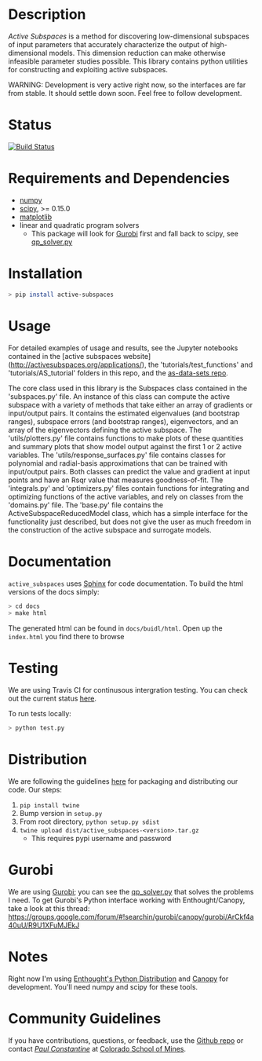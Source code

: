 # Description

*Active Subspaces* is a method for discovering low-dimensional subspaces of input parameters 
that accurately characterize the output of high-dimensional models. This dimension reduction 
can make otherwise infeasible parameter studies possible. This library contains 
python utilities for constructing and exploiting active subspaces.

WARNING: Development is very active right now, so the interfaces are far from
stable. It should settle down soon. Feel free to follow development.

# Status

[![Build Status](https://travis-ci.org/paulcon/active_subspaces.svg?branch=master)](https://travis-ci.org/paulcon/active_subspaces)

# Requirements and Dependencies

* [numpy](http://www.numpy.org/)
* [scipy](http://www.scipy.org/), >= 0.15.0
* [matplotlib](http://matplotlib.org/)
* linear and quadratic program solvers
    - This package will look for [Gurobi](#gurobi) first and fall back to scipy, see [qp_solver.py](https://github.com/paulcon/active_subspaces/blob/master/active_subspaces/utils/qp_solver.py)

# Installation

```bash
> pip install active-subspaces
```

# Usage

For detailed examples of usage and results, see the Jupyter notebooks contained in the [active subspaces website]
(http://activesubspaces.org/applications/), the 'tutorials/test_functions' and 'tutorials/AS_tutorial' 
folders in this repo, and the [as-data-sets repo](https://github.com/paulcon/as-data-sets).

The core class used in this library is the Subspaces class contained in the 'subspaces.py' file. An instance of this class can compute 
the active subspace with a variety of methods that take either an array of gradients or input/output pairs. It contains the estimated 
eigenvalues (and bootstrap ranges), subspace errors (and bootstrap ranges), eigenvectors, and an array of the eigenvectors defining the 
active subspace. The 'utils/plotters.py' file contains functions to make plots of these quantities and summary plots that show model 
output against the first 1 or 2 active variables. The 'utils/response_surfaces.py' file contains classes for polynomial and radial-basis 
approximations that can be trained with input/output pairs. Both classes can predict the value and gradient at input points and have an 
Rsqr value that measures goodness-of-fit. The 'integrals.py' and 'optimizers.py' files contain functions for integrating and optimizing 
functions of the active variables, and rely on classes from the 'domains.py' file. The 'base.py' file contains the ActiveSubspaceReducedModel 
class, which has a simple interface for the functionality just described, but does not give the user as much freedom in the construction of 
the active subspace and surrogate models.

# Documentation

`active_subspaces` uses [Sphinx](http://www.sphinx-doc.org/en/stable/) for code documentation. To build the html versions of the docs simply:

```bash
> cd docs
> make html
```

The generated html can be found in `docs/buidl/html`. Open up the `index.html` you find there to browse

# Testing

We are using Travis CI for continusous intergration testing. You can check out the current status [here](https://travis-ci.org/paulcon/active_subspaces).

To run tests locally:

```bash
> python test.py
```

# Distribution

We are following the guidelines [here](https://packaging.python.org/en/latest/distributing/) for packaging and distributing our code. Our steps:

1. `pip install twine`
2. Bump version in `setup.py`
3. From root directory, `python setup.py sdist`
4. `twine upload dist/active_subspaces-<version>.tar.gz`
    * This requires pypi username and password

# Gurobi

We are using [Gurobi](http://www.gurobi.com/); you can see the [qp_solver.py](https://github.com/paulcon/active_subspaces/blob/master/active_subspaces/utils/qp_solver.py) that solves the problems I need. To get Gurobi's Python interface working with Enthought/Canopy, take a look at this thread:
https://groups.google.com/forum/#!searchin/gurobi/canopy/gurobi/ArCkf4a40uU/R9U1XFuMJEkJ

# Notes

Right now I'm using [Enthought's Python Distribution](https://www.enthought.com/products/epd/) and [Canopy](https://www.enthought.com/products/canopy/) for development. You'll need numpy and scipy for these tools.

# Community Guidelines

If you have contributions, questions, or feedback, use the [Github repo](https://github.com/paulcon/active_subspaces) or contact 
[*Paul Constantine*](http://inside.mines.edu/~pconstan/) at [Colorado School of Mines](https://www.mines.edu/).
